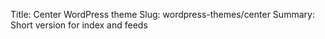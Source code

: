 Title: Center WordPress theme
Slug: wordpress-themes/center
Summary: Short version for index and feeds